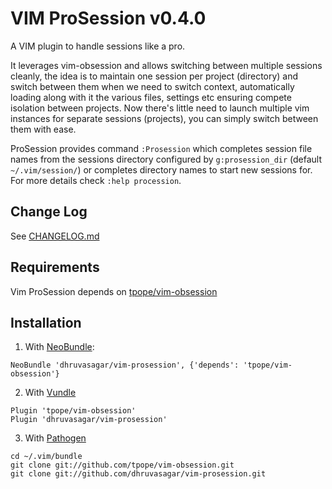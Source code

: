 # VIM ProSession v0.4.0

A VIM plugin to handle sessions like a pro.

It leverages vim-obsession and allows switching between multiple sessions
cleanly, the idea is to maintain one session per project (directory) and
switch between them when we need to switch context, automatically loading
along with it the various files, settings etc ensuring compete isolation
between projects. Now there's little need to launch multiple vim instances for
separate sessions (projects), you can simply switch between them with ease.

ProSession provides command `:Prosession` which completes session file names
from the sessions directory configured by `g:prosession_dir` (default
`~/.vim/session/`) or completes directory names to start new sessions for. For
more details check `:help procession`.

## Change Log
See [CHANGELOG.md](https://github.com/dhruvasagar/vim-prosession/blob/master/CHANGELOG.md)

## Requirements
Vim ProSession depends on
[tpope/vim-obsession](https://github.com/tpope/vim-obsession)

## Installation

1. With [NeoBundle](https://github.com/Shougo/neobundle.vim):
```vim
NeoBundle 'dhruvasagar/vim-prosession', {'depends': 'tpope/vim-obsession'}
```

2. With [Vundle](https://github.com/gmarik/Vundle.vim')
```vim
Plugin 'tpope/vim-obsession'
Plugin 'dhruvasagar/vim-prosession'
```

3. With [Pathogen](https://github.com/tpope/vim-pathogen')
```
cd ~/.vim/bundle
git clone git://github.com/tpope/vim-obsession.git
git clone git://github.com/dhruvasagar/vim-prosession.git
```
